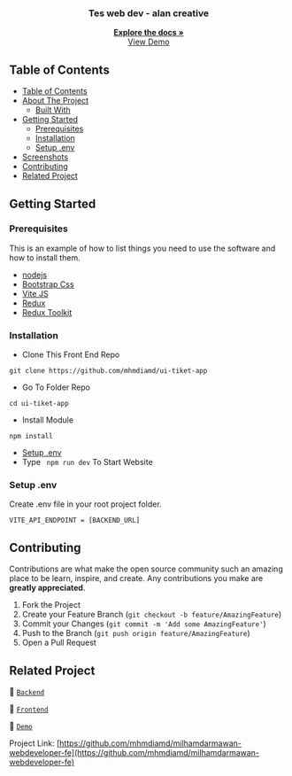 <p align="center">
  <h3 align="center">Tes web dev - alan creative</h3>
  <p align="center">
    <a href="https://github.com/mhmdiamd/milhamdarmawan-webdeveloper-fe"><strong>Explore the docs »</strong></a>
    <br />
    <a href="https://ilham-alan-resto.vercel.app/">View Demo</a>
  </p>
</p>

<!-- TABLE OF CONTENTS -->

## Table of Contents

- [Table of Contents](#table-of-contents)
- [About The Project](#about-the-project)
  - [Built With](#built-with)
- [Getting Started](#getting-started)
  - [Prerequisites](#prerequisites)
  - [Installation](#installation)
  - [Setup .env](#setup-env)
- [Screenshots](#screenshots)
- [Contributing](#contributing)
- [Related Project](#related-project)


<!-- GETTING STARTED -->

## Getting Started

### Prerequisites

This is an example of how to list things you need to use the software and how to install them.

- [nodejs](https://nodejs.org/en/download/)
- [Bootstrap Css](https://getbootstrap.com/)
- [Vite JS](https://vitejs.dev/)
- [Redux](https://redux.js.org/)
- [Redux Toolkit](https://redux.js.org/)

### Installation

- Clone This Front End Repo

```
git clone https://github.com/mhmdiamd/ui-tiket-app
```

- Go To Folder Repo

```
cd ui-tiket-app
```

- Install Module

```
npm install
```

- <a href="#setup-env">Setup .env</a>
- Type ` npm run dev` To Start Website

### Setup .env

Create .env file in your root project folder.

```
VITE_API_ENDPOINT = [BACKEND_URL]
```
## Contributing

Contributions are what make the open source community such an amazing place to be learn, inspire, and create. Any contributions you make are **greatly appreciated**.

1. Fork the Project
2. Create your Feature Branch (`git checkout -b feature/AmazingFeature`)
3. Commit your Changes (`git commit -m 'Add some AmazingFeature'`)
4. Push to the Branch (`git push origin feature/AmazingFeature`)
5. Open a Pull Request

## Related Project

:rocket: [`Backend`](https://github.com/mhmdiamd/milhamdarmawan-webdeveloper-be)

:rocket: [`Frontend`](https://github.com/mhmdiamd/milhamdarmawan-webdeveloper-fe)

:rocket: [`Demo`](https://ilham-alan-resto.vercel.app/)

Project Link: [https://github.com/mhmdiamd/milhamdarmawan-webdeveloper-fe](https://github.com/mhmdiamd/milhamdarmawan-webdeveloper-fe)